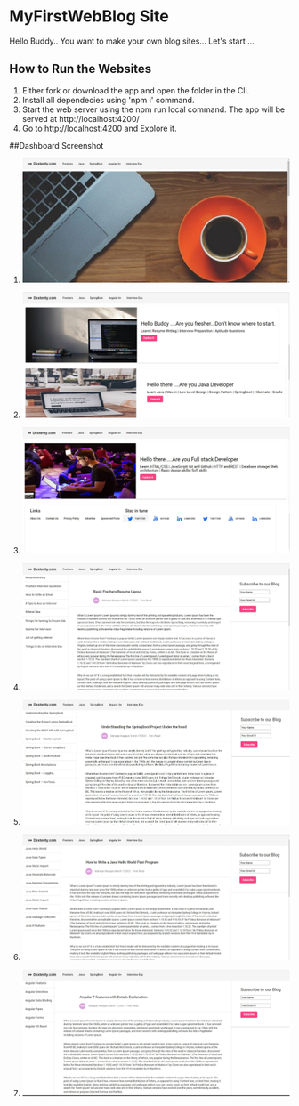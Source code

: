 # MyFirstWebBlog Site
Hello Buddy.. You want to make your own blog sites... Let's start ...

## How to Run the Websites 
1. Either fork or  download the app and  open the folder in the Cli.
2. Install all dependecies using 'npm i' command.
3. Start the web server using the npm run local command. The app will be  served at http://localhost:4200/
4. Go to http://localhost:4200 and Explore it.

##Dashboard Screenshot

1) ![image](https://github.com/mahajanshrikant/BlogSite/blob/main/Dexitery.comDashbaord.JPG)

2) ![image](https://github.com/mahajanshrikant/BlogSite/blob/main/Dashbaord2.JPG) 

3) ![image]( https://github.com/mahajanshrikant/BlogSite/blob/main/DashBoard3.JPG) 
4) ![image]( https://github.com/mahajanshrikant/BlogSite/blob/main/FreshersTab.JPG) 
5) ![image]( https://github.com/mahajanshrikant/BlogSite/blob/main/SpringBoot.JPG) 

5) ![image]( https://github.com/mahajanshrikant/BlogSite/blob/main/java.JPG) 
6) ![image]( https://github.com/mahajanshrikant/BlogSite/blob/main/Angular.JPG) 
